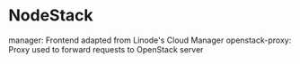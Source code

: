 # NodeStack

manager: Frontend adapted from Linode's Cloud Manager
openstack-proxy: Proxy used to forward requests to OpenStack server

